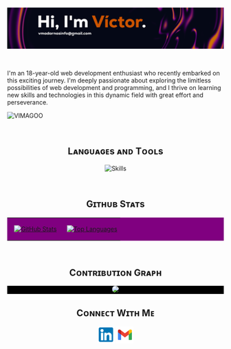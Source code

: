 <!--Banner/Header-->
![VIMAGOO Banner Image](https://github.com/VIMAGOO/VIMAGOO/blob/main/BANNERVIMAGOO.png)

<br /> 

<!--Start Intro-->               
<p align="left">I'm an 18-year-old web development enthusiast who 
recently embarked on this exciting journey. I'm deeply
passionate about exploring the limitless possibilities
of web development and programming, and I thrive
on learning new skills and technologies in this dynamic
field with great effort and perseverance.</p>
<!--End Intro-->

<!--Profile Count Badge-->
<p align="left">
  <img src="https://komarev.com/ghpvc/?username=your-github-username&color=orange&style=flat&label=Views" alt="VIMAGOO" style="padding-right:20px;" />
</p>

<br />

<!--Languages and Tools Section-->       
<h2 align="center">Lᴀɴɢᴜᴀɢᴇs ᴀɴᴅ Tᴏᴏʟs</h2> 
<p align="center">
<img width="full"  src="https://skillicons.dev/icons?i=js,html,css,python,java,git,tailwind,react,mysql,mongodb,ps,pr,vscode,github,bootstrap" alt="Skills"/>
</p>
<br />

<!--Github stats Table--> 
<h2 align="center">Gɪᴛʜᴜʙ Sᴛᴀᴛs</h2>
<table width="100%" style="background-color: purple;">
  <tr>
    <td width="50%">
      <p align="center">
        <a href="https://github.com/VIMAGOO">
          <img align="center" src="https://github-readme-stats.vercel.app/api?username=VIMAGOO&count_private=true&show_icons=true&theme=nightowl&bg_color=000000" alt="GitHub Stats" />
        </a>
      </p>
    </td>
    <td width="50%">
      <p align="center">
        <a href="https://github.com/VIMAGOO">
          <img height="200" align="center" src="https://github-readme-stats.vercel.app/api/top-langs?username=VIMAGOO&layout=compact&langs_count=8&card_width=320&bg_color=000000&theme=nightowl" alt="Top Languages" />
        </a>
      </p>
    </td>
  </tr>
</table>
<br />

<!--Contribution Graph-->
<h2 align="center">Cᴏɴᴛʀɪʙᴜᴛɪᴏɴ Gʀᴀᴘʜ</h2>
<div align="center" style="background-color: black;">
    <img src="https://github-readme-activity-graph.vercel.app/graph?username=VIMAGOO&amp;bg_color=000000&amp;color=c590e7&amp;line=ff7f0e&amp;point=c590e7&amp;area=true&amp;hide_border=false" style="border-radius: 15px;">
</div>

<!--Contact Section--> 

<h2 align="center">Cᴏɴɴᴇᴄᴛ Wɪᴛʜ Mᴇ</h2>
<p align="center">
  <a href="https://www.linkedin.com/in/v%C3%ADctor-madarn%C3%A1s-aa22a0296/" target="_blank"><img align="center" src="https://github.com/VIMAGOO/VIMAGOO/blob/main/Linkedin1.1.png" alt="vimagoolinkedin" width="40" /></a>
  <a href="mailto:vmadarnasinfo@gmail.com" target="_blank"><img align="center" src="https://github.com/VIMAGOO/VIMAGOO/blob/main/Gmail1.1.png" alt="vimagoogmail" width="40" /></a>
</p>
